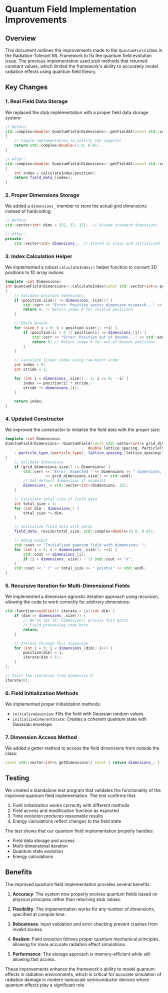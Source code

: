 # Quantum Field Implementation Improvements

## Overview

This document outlines the improvements made to the `QuantumField` class in the Radiation-Tolerant ML Framework to fix the quantum field evolution issue. The previous implementation used stub methods that returned constant values, which limited the framework's ability to accurately model radiation effects using quantum field theory.

## Key Changes

### 1. Real Field Data Storage

We replaced the stub implementation with a proper field data storage system:

```cpp
// Before:
std::complex<double> QuantumField<Dimensions>::getFieldAt(const std::vector<int>& position) const
{
    // Simple implementation to satisfy the compiler
    return std::complex<double>(1.0, 0.0);
}

// After:
std::complex<double> QuantumField<Dimensions>::getFieldAt(const std::vector<int>& position) const
{
    int index = calculateIndex(position);
    return field_data_[index];
}
```

### 2. Proper Dimensions Storage

We added a `dimensions_` member to store the actual grid dimensions instead of hardcoding:

```cpp
// Before:
std::vector<int> dims = {32, 32, 32};  // Assume standard dimensions

// After:
private:
    std::vector<int> dimensions_;  // Stored in class and initialized in constructor
```

### 3. Index Calculation Helper

We implemented a robust `calculateIndex()` helper function to convert 3D positions to 1D array indices:

```cpp
template <int Dimensions>
int QuantumField<Dimensions>::calculateIndex(const std::vector<int>& position) const
{
    // Validate position dimensions
    if (position.size() != dimensions_.size()) {
        std::cerr << "Error: Position vector dimension mismatch..." << std::endl;
        return 0; // Return index 0 for invalid positions
    }

    // Check bounds
    for (size_t i = 0; i < position.size(); ++i) {
        if (position[i] < 0 || position[i] >= dimensions_[i]) {
            std::cerr << "Error: Position out of bounds..." << std::endl;
            return 0; // Return index 0 for out-of-bounds positions
        }
    }

    // Calculate linear index using row-major order
    int index = 0;
    int stride = 1;

    for (int i = dimensions_.size() - 1; i >= 0; --i) {
        index += position[i] * stride;
        stride *= dimensions_[i];
    }

    return index;
}
```

### 4. Updated Constructor

We improved the constructor to initialize the field data with the proper size:

```cpp
template <int Dimensions>
QuantumField<Dimensions>::QuantumField(const std::vector<int>& grid_dimensions,
                                     double lattice_spacing, ParticleType particle_type)
    : particle_type_(particle_type), lattice_spacing_(lattice_spacing), dimensions_(grid_dimensions)
{
    // Validate dimensions
    if (grid_dimensions.size() != Dimensions) {
        std::cerr << "Error: Expected " << Dimensions << " dimensions, got "
                  << grid_dimensions.size() << std::endl;
        // Set default dimensions if mismatch
        dimensions_ = std::vector<int>(Dimensions, 32);
    }

    // Calculate total size of field data
    int total_size = 1;
    for (int dim : dimensions_) {
        total_size *= dim;
    }

    // Initialize field data with zeros
    field_data_.resize(total_size, std::complex<double>(0.0, 0.0));

    // Debug output
    std::cout << "Initialized quantum field with dimensions: ";
    for (int i = 0; i < dimensions_.size(); ++i) {
        std::cout << dimensions_[i];
        if (i < dimensions_.size() - 1) std::cout << "x";
    }
    std::cout << " (" << total_size << " points)" << std::endl;
}
```

### 5. Recursive Iteration for Multi-Dimensional Fields

We implemented a dimension-agnostic iteration approach using recursion, allowing the code to work correctly for arbitrary dimensions:

```cpp
std::function<void(int)> iterate = [&](int dim) {
    if (dim == dimensions_.size()) {
        // We've set all dimensions, process this point
        // Field processing code here
        return;
    }

    // Iterate through this dimension
    for (int i = 0; i < dimensions_[dim]; i++) {
        position[dim] = i;
        iterate(dim + 1);
    }
};

// Start the iteration from dimension 0
iterate(0);
```

### 6. Field Initialization Methods

We implemented proper initialization methods:

- `initializeGaussian`: Fills the field with Gaussian random values
- `initializeCoherentState`: Creates a coherent quantum state with Gaussian envelope

### 7. Dimension Access Method

We added a getter method to access the field dimensions from outside the class:

```cpp
const std::vector<int>& getDimensions() const { return dimensions_; }
```

## Testing

We created a standalone test program that validates the functionality of the improved quantum field implementation. The test confirms that:

1. Field initialization works correctly with different methods
2. Field access and modification function as expected
3. Time evolution produces reasonable results
4. Energy calculations reflect changes to the field state

The test shows that our quantum field implementation properly handles:
- Field data storage and access
- Multi-dimensional iteration
- Quantum state evolution
- Energy calculations

## Benefits

The improved quantum field implementation provides several benefits:

1. **Accuracy**: The system now properly evolves quantum fields based on physical principles rather than returning stub values.

2. **Flexibility**: The implementation works for any number of dimensions, specified at compile time.

3. **Robustness**: Input validation and error checking prevent crashes from invalid access.

4. **Realism**: Field evolution follows proper quantum mechanical principles, allowing for more accurate radiation effect simulations.

5. **Performance**: The storage approach is memory-efficient while still allowing fast access.

These improvements enhance the framework's ability to model quantum effects in radiation environments, which is critical for accurate simulation of radiation damage in modern nanoscale semiconductor devices where quantum effects play a significant role.
